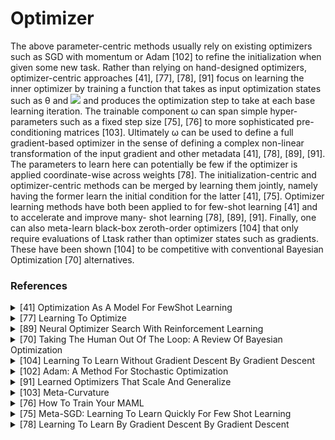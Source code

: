 # Optimizer

The above parameter-centric methods usually rely on existing optimizers such as SGD with momentum or Adam [102] to refine the initialization when given some new task. Rather than relying on hand-designed optimizers, optimizer-centric approaches [41], [77], [78], [91]
 focus on learning the inner optimizer by training a function that takes as input optimization states such as θ and 
 <img src="https://render.githubusercontent.com/render/math?math=\nabla_{\theta} \mathcal{L}^{t a s k}">
  and produces the optimization step to take at each base learning iteration. The trainable component ω can span simple hyper- parameters such as a fixed step size [75], [76] to more sophisticated pre-conditioning matrices [103]. Ultimately ω can be used to define a full gradient-based optimizer in the sense of defining a complex non-linear transformation of the input gradient and other metadata [41], [78], [89], [91]. The parameters to learn here can potentially be few if the optimizer is applied coordinate-wise across weights [78]. The initialization-centric and optimizer-centric methods can be merged by learning them jointly, namely having the former learn the initial condition for the latter [41], [75]. Optimizer learning methods have both been applied to for few-shot learning [41] and to accelerate and improve many- shot learning [78], [89], [91]. Finally, one can also meta-learn black-box zeroth-order optimizers [104] that only require evaluations of Ltask rather than optimizer states such as gradients. These have been shown [104] to be competitive with conventional Bayesian Optimization [70] alternatives.

### References


<!-- REFERENCE -->


<details>
<summary>[41] Optimization As A Model For FewShot Learning</summary>
<br>
<!-- (optimization_as_a_model_for_fewshot_learning.md) -->

# optimization_as_a_model_for_fewshot_learning.md

<!-- REFERENCE -->


[Optimization As A Model For FewShot Learning](../papers/optimization_as_a_model_for_fewshot_learning.md)

</details>



<details>
<summary>[77] Learning To Optimize</summary>
<br>
<!-- (learning_to_optimize.md) -->

# learning_to_optimize.md

<!-- REFERENCE -->


[Learning To Optimize](../papers/learning_to_optimize.md)

</details>



<details>
<summary>[89] Neural Optimizer Search With Reinforcement Learning</summary>
<br>
<!-- (neural_optimizer_search_with_reinforcement_learning.md) -->

# neural_optimizer_search_with_reinforcement_learning.md

<!-- REFERENCE -->


[Neural Optimizer Search With Reinforcement Learning](../papers/neural_optimizer_search_with_reinforcement_learning.md)

</details>



<details>
<summary>[70] Taking The Human Out Of The Loop: A Review Of Bayesian Optimization</summary>
<br>
<!-- (taking_the_human_out_of_the_loop_a_review_of_bayesian_optimization.md) -->

# taking_the_human_out_of_the_loop_a_review_of_bayesian_optimization.md

<!-- REFERENCE -->


[Taking The Human Out Of The Loop: A Review Of Bayesian Optimization](../papers/taking_the_human_out_of_the_loop_a_review_of_bayesian_optimization.md)

</details>



<details>
<summary>[104] Learning To Learn Without Gradient Descent By Gradient Descent</summary>
<br>
<!-- (learning_to_learn_without_gradient_descent_by_gradient_descent.md) -->

# learning_to_learn_without_gradient_descent_by_gradient_descent.md

<!-- REFERENCE -->


[Learning To Learn Without Gradient Descent By Gradient Descent](../papers/learning_to_learn_without_gradient_descent_by_gradient_descent.md)

</details>



<details>
<summary>[102] Adam: A Method For Stochastic Optimization</summary>
<br>
<!-- (adam_a_method_for_stochastic_optimization.md) -->

# adam_a_method_for_stochastic_optimization.md

<!-- REFERENCE -->


[Adam: A Method For Stochastic Optimization](../papers/adam_a_method_for_stochastic_optimization.md)

</details>



<details>
<summary>[91] Learned Optimizers That Scale And Generalize</summary>
<br>
<!-- (learned_optimizers_that_scale_and_generalize.md) -->

# learned_optimizers_that_scale_and_generalize.md

<!-- REFERENCE -->


[Learned Optimizers That Scale And Generalize](../papers/learned_optimizers_that_scale_and_generalize.md)

</details>



<details>
<summary>[103] Meta-Curvature</summary>
<br>
<!-- (meta_curvature.md) -->

# meta_curvature.md

<!-- REFERENCE -->


[Meta-Curvature](../papers/meta_curvature.md)

</details>



<details>
<summary>[76] How To Train Your MAML</summary>
<br>
<!-- (how_to_train_your_maml.md) -->

# how_to_train_your_maml.md

<!-- REFERENCE -->


[How To Train Your MAML](../papers/how_to_train_your_maml.md)

</details>



<details>
<summary>[75] Meta-SGD: Learning To Learn Quickly For Few Shot Learning</summary>
<br>
<!-- (meta_sgd_learning_to_learn_quickly_for_few_shot_learning.md) -->

# meta_sgd_learning_to_learn_quickly_for_few_shot_learning.md

<!-- REFERENCE -->


[Meta-SGD: Learning To Learn Quickly For Few Shot Learning](../papers/meta_sgd_learning_to_learn_quickly_for_few_shot_learning.md)

</details>



<details>
<summary>[78] Learning To Learn By Gradient Descent By Gradient Descent</summary>
<br>
<!-- (learning_to_learn_by_gradient_descent_by_gradient_descent.md) -->

# learning_to_learn_by_gradient_descent_by_gradient_descent.md

<!-- REFERENCE -->


[Learning To Learn By Gradient Descent By Gradient Descent](../papers/learning_to_learn_by_gradient_descent_by_gradient_descent.md)

</details>

